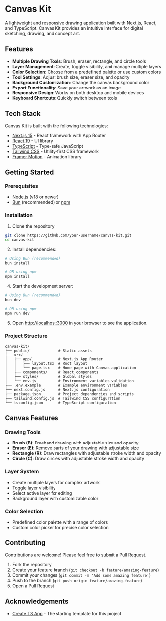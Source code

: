 # Canvas Kit

A lightweight and responsive drawing application built with Next.js, React, and TypeScript. Canvas Kit provides an intuitive interface for digital sketching, drawing, and concept art.

## Features

- **Multiple Drawing Tools**: Brush, eraser, rectangle, and circle tools
- **Layer Management**: Create, toggle visibility, and manage multiple layers
- **Color Selection**: Choose from a predefined palette or use custom colors
- **Tool Settings**: Adjust brush size, eraser size, and opacity
- **Background Customization**: Change the canvas background color
- **Export Functionality**: Save your artwork as an image
- **Responsive Design**: Works on both desktop and mobile devices
- **Keyboard Shortcuts**: Quickly switch between tools

## Tech Stack

Canvas Kit is built with the following technologies:

- [Next.js 15](https://nextjs.org) - React framework with App Router
- [React 19](https://react.dev) - UI library
- [TypeScript](https://www.typescriptlang.org) - Type-safe JavaScript
- [Tailwind CSS](https://tailwindcss.com) - Utility-first CSS framework
- [Framer Motion](https://www.framer.com/motion) - Animation library

## Getting Started

### Prerequisites

- [Node.js](https://nodejs.org/) (v18 or newer)
- [Bun](https://bun.sh) (recommended) or [npm](https://www.npmjs.com/)

### Installation

1. Clone the repository:

```bash
git clone https://github.com/your-username/canvas-kit.git
cd canvas-kit
```

2. Install dependencies:

```bash
# Using Bun (recommended)
bun install

# OR using npm
npm install
```

4. Start the development server:

```bash
# Using Bun (recommended)
bun dev

# OR using npm
npm run dev
```

5. Open [http://localhost:3000](http://localhost:3000) in your browser to see the application.

### Project Structure

```
canvas-kit/
├── public/             # Static assets
├── src/
│   ├── app/            # Next.js App Router
│   │   ├── layout.tsx  # Root layout
│   │   └── page.tsx    # Home page with Canvas application
│   ├── components/     # React components
│   ├── styles/         # Global styles
│   └── env.js          # Environment variables validation
├── .env.example        # Example environment variables
├── next.config.js      # Next.js configuration
├── package.json        # Project dependencies and scripts
├── tailwind.config.js  # Tailwind CSS configuration
└── tsconfig.json       # TypeScript configuration
```

## Canvas Features

### Drawing Tools

- **Brush (B)**: Freehand drawing with adjustable size and opacity
- **Eraser (E)**: Remove parts of your drawing with adjustable size
- **Rectangle (R)**: Draw rectangles with adjustable stroke width and opacity
- **Circle (C)**: Draw circles with adjustable stroke width and opacity

### Layer System

- Create multiple layers for complex artwork
- Toggle layer visibility
- Select active layer for editing
- Background layer with customizable color

### Color Selection

- Predefined color palette with a range of colors
- Custom color picker for precise color selection

## Contributing

Contributions are welcome! Please feel free to submit a Pull Request.

1. Fork the repository
2. Create your feature branch (`git checkout -b feature/amazing-feature`)
3. Commit your changes (`git commit -m 'Add some amazing feature'`)
4. Push to the branch (`git push origin feature/amazing-feature`)
5. Open a Pull Request

## Acknowledgements

- [Create T3 App](https://create.t3.gg/) - The starting template for this project
